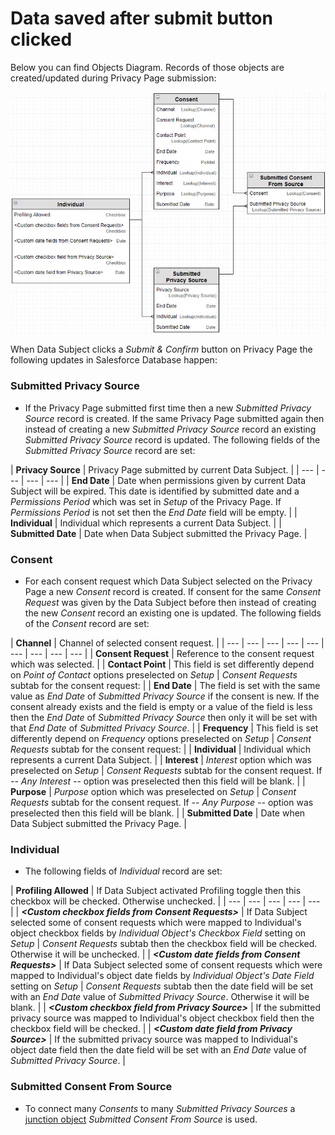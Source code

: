 # Data saved after submit button clicked

Below you can find Objects Diagram. Records of those objects are created/updated during Privacy Page submission:

![Objects and fields which are updated after Submit &amp; Confirm button clicked](.gitbook/assets/data-saved-after-submit-clicked%20%281%29.jpg)

When Data Subject clicks a _Submit & Confirm_ button on Privacy Page the following updates in Salesforce Database happen:

### Submitted Privacy Source

* If the Privacy Page submitted first time then a new _Submitted Privacy Source_ record is created. If the same Privacy Page submitted again then instead of creating a new _Submitted Privacy Source_ record an existing _Submitted Privacy Source_ record is updated. The following fields of the _Submitted Privacy Source_ record are set:

| **Privacy Source** | Privacy Page submitted by current Data Subject. |
| --- | --- | --- | --- |
| **End Date** | Date when permissions given by current Data Subject will be expired. This date is identified by submitted date and a _Permissions Period_ which was set in _Setup_ of the Privacy Page. If _Permissions Period_ is not set then the _End Date_ field will be empty. |
| **Individual** | Individual which represents a current Data Subject. |
| **Submitted Date** | Date when Data Subject submitted the Privacy Page. |

### Consent

* For each consent request which Data Subject selected on the Privacy Page a new _Consent_ record is created. If consent for the same _Consent Request_ was given by the Data Subject before then instead of creating the new _Consent_ record an existing one is updated. The following fields of the _Consent_ record are set:

| **Channel** | Channel of selected consent request. |
| --- | --- | --- | --- | --- | --- | --- | --- | --- |
| **Consent Request** | Reference to the consent request which was selected. |
| **Contact Point** | This field is set differently depend on _Point of Contact_ options preselected on _Setup_ \| _Consent Requests_ subtab for the consent request:  |
| **End Date** | The field is set with the same value as _End Date_ of _Submitted Privacy Source_ if the consent is new. If the consent already exists and the field is empty or a value of the field is less then the _End Date_ of _Submitted Privacy Source_ then only it will be set with that _End Date_ of _Submitted Privacy Source_. |
| **Frequency** | This field is set differently depend on _Frequency_ options preselected on _Setup_ \| _Consent Requests_ subtab for the consent request:  |
| **Individual** | Individual which represents a current Data Subject. |
| **Interest** | _Interest_ option which was preselected on _Setup_ \| _Consent Requests_ subtab for the consent request. If _-- Any Interest --_ option was preselected then this field will be blank. |
| **Purpose** | _Purpose_ option which was preselected on _Setup_ \| _Consent Requests_ subtab for the consent request. If _-- Any Purpose --_ option was preselected then this field will be blank. |
| **Submitted Date** | Date when Data Subject submitted the Privacy Page. |

### Individual

* The following fields of _Individual_ record are set:

| **Profiling Allowed** | If Data Subject activated Profiling toggle then this checkbox will be checked. Otherwise unchecked. |
| --- | --- | --- | --- | --- |
|  _**&lt;Custom checkbox fields from Consent Requests&gt;**_ | If Data Subject selected some of consent requests which were mapped to Individual's object checkbox fields by _Individual Object's Checkbox Field_ setting on _Setup_ \| _Consent Requests_ subtab then the checkbox field will be checked. Otherwise it will be unchecked. |
|  _**&lt;Custom date fields from Consent Requests&gt;**_ | If Data Subject selected some of consent requests which were mapped to Individual's object date fields by _Individual Object's Date Field_ setting on _Setup_ \| _Consent Requests_ subtab then the date field will be set with an _End Date_ value of _Submitted Privacy Source_. Otherwise it will be blank. |
| _**&lt;Custom checkbox field from Privacy Source&gt;**_ | If the submitted privacy source was mapped to Individual's object checkbox field then the checkbox field will be checked. |
| _**&lt;Custom date field from Privacy Source&gt;**_ | If the submitted privacy source was mapped to Individual's object date field then the date field will be set with an _End Date_ value of _Submitted Privacy Source_. |

### Submitted Consent From Source

* To connect many _Consents_ to many _Submitted Privacy Sources_ a [junction object](https://help.salesforce.com/articleView?id=relationships_manytomany.htm) _Submitted Consent From Source_ is used.

